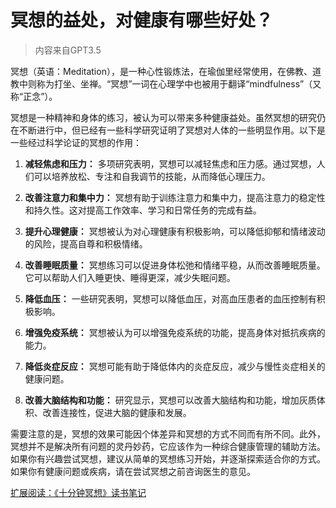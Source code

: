 # 冥想的益处，对健康有哪些好处？

> 内容来自GPT3.5

冥想（英语：Meditation），是一种心性锻炼法，在瑜伽里经常使用，在佛教、道教中则称为打坐、坐禅。“冥想”一词在心理学中也被用于翻译“mindfulness”（又称“正念”）。

冥想是一种精神和身体的练习，被认为可以带来多种健康益处。虽然冥想的研究仍在不断进行中，但已经有一些科学研究证明了冥想对人体的一些明显作用。以下是一些经过科学论证的冥想的作用：

1. **减轻焦虑和压力：** 多项研究表明，冥想可以减轻焦虑和压力感。通过冥想，人们可以培养放松、专注和自我调节的技能，从而降低心理压力。

2. **改善注意力和集中力：** 冥想有助于训练注意力和集中力，提高注意力的稳定性和持久性。这对提高工作效率、学习和日常任务的完成有益。

3. **提升心理健康：** 冥想被认为对心理健康有积极影响，可以降低抑郁和情绪波动的风险，提高自尊和积极情绪。

4. **改善睡眠质量：** 冥想练习可以促进身体松弛和情绪平稳，从而改善睡眠质量。它可以帮助人们入睡更快、睡得更深，减少失眠问题。

5. **降低血压：** 一些研究表明，冥想可以降低血压，对高血压患者的血压控制有积极影响。

6. **增强免疫系统：** 冥想被认为可以增强免疫系统的功能，提高身体对抵抗疾病的能力。

7. **降低炎症反应：** 冥想可能有助于降低体内的炎症反应，减少与慢性炎症相关的健康问题。

8. **改善大脑结构和功能：** 研究显示，冥想可以改善大脑结构和功能，增加灰质体积、改善连接性，促进大脑的健康和发展。

需要注意的是，冥想的效果可能因个体差异和冥想的方式不同而有所不同。此外，冥想并不是解决所有问题的灵丹妙药，它应该作为一种综合健康管理的辅助方法。如果你有兴趣尝试冥想，建议从简单的冥想练习开始，并逐渐探索适合你的方式。如果你有健康问题或疾病，请在尝试冥想之前咨询医生的意见。

[扩展阅读：《十分钟冥想》读书笔记](../read/十分钟冥想.md)